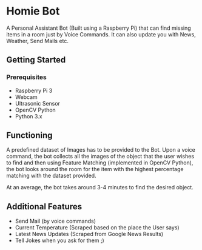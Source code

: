 # Homie Bot

A Personal Assistant Bot (Built using a Raspberry Pi) that can find missing items in a room just by Voice Commands. It can also update you with News, Weather, Send Mails etc.

## Getting Started

### Prerequisites
* Raspberry Pi 3
* Webcam
* Ultrasonic Sensor
* OpenCV Python
* Python 3.x

## Functioning
A predefined dataset of Images has to be provided to the Bot. Upon a voice command, the bot collects all the images of the object that the user wishes to find and then using Feature Matching (implemented in OpenCV Python), the bot looks around the room for the item with the highest percentage matching with the dataset provided.

At an average, the bot takes around 3-4 minutes to find the desired object.

## Additional Features
* Send Mail (by voice commands)
* Current Temperature (Scraped based on the place the User says)
* Latest News Updates (Scraped from Google News Results)
* Tell Jokes when you ask for them ;)
